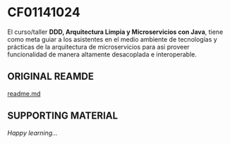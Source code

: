 # CF01141024

El curso/taller **DDD, Arquitectura Limpia y Microservicios con Java**, tiene como meta guiar a los asistentes en el medio ambiente de tecnologías y prácticas de la arquitectura de microservicios para asi proveer funcionalidad de manera altamente desacoplada e interoperable.
## ORIGINAL REAMDE

[readme.md](readme-orig.md)

## SUPPORTING MATERIAL

_Happy learning..._
